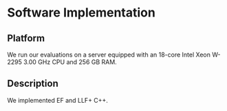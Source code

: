 # Software Implementation

## Platform

We run our evaluations on a server equipped with an 18-core Intel Xeon W-2295 3.00 GHz CPU and 256 GB RAM.

## Description

We implemented EF and LLF+ C++.
